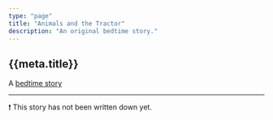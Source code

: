 ```yaml
---
type: "page"
title: "Animals and the Tractor"
description: "An original bedtime story."
---
```


## {{meta.title}}

A [bedtime story](/bedtime-stories)

---

:exclamation: This story has not been written down yet.